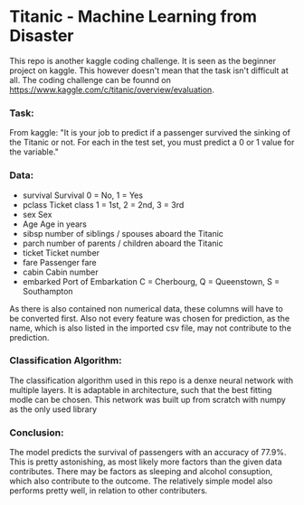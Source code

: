 # Titanic - Machine Learning from Disaster
This repo is another kaggle coding challenge. It is seen as the beginner project on kaggle. This however doesn't mean that the task isn't difficult at all.
The coding challenge can be founnd on https://www.kaggle.com/c/titanic/overview/evaluation.
### Task:
From kaggle: "It is your job to predict if a passenger survived the sinking of the Titanic or not. 
For each in the test set, you must predict a 0 or 1 value for the variable."
### Data:
- survival	Survival	0 = No, 1 = Yes
- pclass	Ticket class	1 = 1st, 2 = 2nd, 3 = 3rd
- sex	Sex	
- Age	Age in years	
- sibsp	number of siblings / spouses aboard the Titanic	
- parch	number of parents / children aboard the Titanic	
- ticket	Ticket number	
- fare	Passenger fare	
- cabin	Cabin number	
- embarked	Port of Embarkation	C = Cherbourg, Q = Queenstown, S = Southampton

As there is also contained non numerical data, these columns will have to be converted first. Also not every feature was chosen for prediction, as the name, which is also
listed in the imported csv file, may not contribute to the prediction. 
### Classification Algorithm:
The classification algorithm used in this repo is a denxe neural network with multiple layers. It is adaptable in architecture, such that the best fitting modle 
can be chosen. This network was built up from scratch with numpy as the only used library
### Conclusion:
The model predicts the survival of passengers with an accuracy of 77.9%. This is pretty astonishing, as most likely more factors than the given data contributes. 
There may be factors as sleeping and alcohol consuption, which also contribute to the outcome. The relatively simple model also performs pretty well, in relation to 
other contributers. 
